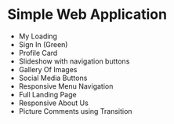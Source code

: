 # Simple Web Application

- My Loading
- Sign In (Green)
- Profile Card
- Slideshow with navigation buttons
- Gallery Of Images
- Social Media Buttons
- Responsive Menu Navigation
- Full Landing Page
- Responsive About Us
- Picture Comments using Transition
